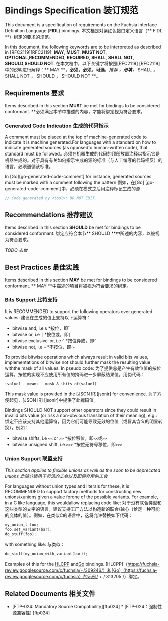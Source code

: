  
# Bindings Specification  装订规范 

This document is a specification of requirements on the Fuchsia Interface Definition Language (**FIDL**) bindings. 本文档是对紫红色接口定义语言（** FIDL **）绑定的要求的规范。

In this document, the following keywords are to be interpreted as described in [RFC2119][RFC2119]: **MAY**, **MUST**, **MUST NOT**, **OPTIONAL**,**RECOMMENDED**, **REQUIRED**, **SHALL**, **SHALL NOT**, **SHOULD**,**SHOULD NOT**. 在本文档中，以下关键字将按照[RFC2119] [RFC2119]中的说明进行解释：** MAY **，**必须**，**必须**，**可选**，**推荐* *，**必填**，** SHALL **，** SHALL NOT **，** SHOULD **，** SHOULD NOT **。

 
## Requirements  要求 

Items described in this section **MUST** be met for bindings to be considered conformant. **必须满足本节中描述的内容，才能将绑定视为符合要求。

 
### Generated Code Indication  生成的代码指示 

A comment must be placed at the top of machine-generated code to indicate it is machine generated.For languages with a standard on how to indicate generated sources (as opposedto human-written code), that standard must be followed.. 必须在机器生成的代码的顶部放置注释以指示它是机器生成的。对于具有有关如何指示生成的源的标准（与人工编写的代码相反）的语言，必须遵循该标准。

In [Go][go-generated-code-comment] for instance, generated sources must be marked with a comment following the pattern 例如，在[Go] [go-generated-code-comment]中，必须在模式之后用注释标记生成的源

```go
// Code generated by <tool>; DO NOT EDIT.
```
 

 
## Recommendations  推荐建议 

Items described in this section **SHOULD** be met for bindings to be considered conformant. 绑定应符合本节** SHOULD **中所述的内容，以被视为符合要求。

_TODO_  _去做_

 
## Best Practices  最佳实践 

Items described in this section **MAY** be met for bindings to be considered conformant. ** MAY **中描述的项目将被视为符合要求的绑定。

 
### Bits Support  比特支持 

It is RECOMMENDED to support the following operators over generated values:  建议在生成的值上支持以下运算符：

 
* bitwise and, i.e `&`  *按位，即``
* bitwise or, i.e `|`  *按位或，即`|`
* bitwise exclusive-or, i.e `^`  *按位异或，即`^`
* bitwise not, i.e `~`  *不按位，即`〜`

To provide bitwise operations which always result in valid bits values, implementations of bitwise not should further mask the resulting value withthe mask of all values. In pseudo code: 为了提供总是产生有效位值的按位运算，按位的实现不应使用所有值的掩码进一步屏蔽结果值。用伪代码：

```
~value1   means   mask & ~bits_of(value1)
```
 

This mask value is provided in the [JSON IR][jsonir] for convenience.  为了方便起见，[JSON IR] [jsonir]中提供了此掩码值。

Bindings SHOULD NOT support other operators since they could result in invalid bits value (or risk a non-obvious translation of their meaning), e.g.: 绑定不应该支持其他运算符，因为它们可能导致无效的位值（或冒其含义的明显转换），例如：

 
* bitwise shifts, i.e `<<` or `>>`  *按位移位，即`<<`或`>>`
* bitwise unsigned shift, i.e `>>>`  *按位无符号移位，即`>>>`

 
### Union Support  联盟支持 

_This section applies to flexible unions as well as the soon to be deprecated unions_ _此部分适用于灵活的工会以及即将弃用的工会_

For languages without union types and literals for these, it is RECOMMENDED to support factory methods for constructing new unions/xunions given a value forone of the possible variants. For example, in a C like language, this wouldallow replacing code like: 对于没有联合类型和这些类型的文字的语言，建议支持工厂方法以构造新的联合/轴心（给定一种可能的变体的值）。例如，在类似C的语言中，这将允许替换如下代码：

```C
my_union_t foo;
foo.set_variant(bar);
do_stuff(foo);
```
 

with something like:  与类似：

```C
do_stuff(my_union_with_variant(bar));
```
 

Examples of this for the [HLCPP](https://fuchsia-review.googlesource.com/c/fuchsia/+/309246/) and[Go](https://fuchsia-review.googlesource.com/c/fuchsia/+/313205/) bindings. [HLCPP]（https://fuchsia-review.googlesource.com/c/fuchsia/+/309246/）和[Go]（https://fuchsia-review.googlesource.com/c/fuchsia）的示例/ + / 313205 /）绑定。

 
## Related Documents  相关文件 

 
* [FTP-024: Mandatory Source Compatibility][ftp024]  * [FTP-024：强制性源兼容性] [ftp024]

